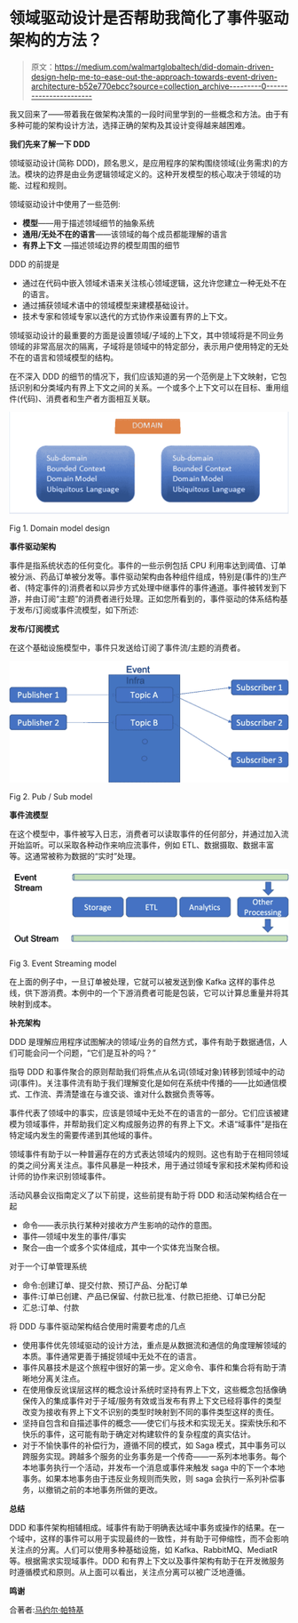 # 领域驱动设计是否帮助我简化了事件驱动架构的方法？

> 原文：<https://medium.com/walmartglobaltech/did-domain-driven-design-help-me-to-ease-out-the-approach-towards-event-driven-architecture-b52e770ebcc?source=collection_archive---------0----------------------->

我又回来了——带着我在做架构决策的一段时间里学到的一些概念和方法。由于有多种可能的架构设计方法，选择正确的架构及其设计变得越来越困难。

**我们先来了解一下 DDD**

领域驱动设计(简称 DDD)，顾名思义，是应用程序的架构围绕领域(业务需求)的方法。模块的边界是由业务逻辑领域定义的。这种开发模型的核心取决于领域的功能、过程和规则。

领域驱动设计中使用了一些范例:

*   **模型**——用于描述领域细节的抽象系统
*   **通用/无处不在的语言**——该领域的每个成员都能理解的语言
*   **有界上下文** —描述领域边界的模型周围的细节

DDD 的前提是

*   通过在代码中嵌入领域术语来关注核心领域逻辑，这允许您建立一种无处不在的语言。
*   通过捕获领域术语中的领域模型来建模基础设计。
*   技术专家和领域专家以迭代的方式协作来设置有界的上下文。

领域驱动设计的最重要的方面是设置领域/子域的上下文，其中领域将是不同业务领域的非常高层次的隔离，子域将是领域中的特定部分，表示用户使用特定的无处不在的语言和领域模型的结构。

在不深入 DDD 的细节的情况下，我们应该知道的另一个范例是上下文映射，它包括识别和分类域内有界上下文之间的关系。一个或多个上下文可以在目标、重用组件(代码)、消费者和生产者方面相互关联。

![](img/e5891e35b2ab377936621d4d0a936bdf.png)

Fig 1\. Domain model design

**事件驱动架构**

事件是指系统状态的任何变化。事件的一些示例包括 CPU 利用率达到阈值、订单被分派、药品订单被分发等。事件驱动架构由各种组件组成，特别是(事件的)生产者、(特定事件的)消费者和以异步方式处理中继事件的事件通道。事件被转发到下游，并由订阅“主题”的消费者进行处理。正如您所看到的，事件驱动的体系结构基于发布/订阅或事件流模型，如下所述:

**发布/订阅模式**

在这个基础设施模型中，事件只发送给订阅了事件流/主题的消费者。

![](img/026c62d93c2dd6b1f5b1e1aee6347b74.png)

Fig 2\. Pub / Sub model

**事件流模型**

在这个模型中，事件被写入日志，消费者可以读取事件的任何部分，并通过加入流开始监听。可以采取各种动作来响应流事件，例如 ETL、数据摄取、数据丰富等。这通常被称为数据的“实时”处理。

![](img/d8172bb728a8c93626542954e4e92f51.png)

Fig 3\. Event Streaming model

在上面的例子中，一旦订单被处理，它就可以被发送到像 Kafka 这样的事件总线，供下游消费。本例中的一个下游消费者可能是包装，它可以计算总重量并将其映射到成本。

**补充架构**

DDD 是理解应用程序试图解决的领域/业务的自然方式，事件有助于数据通信，人们可能会问一个问题，“它们是互补的吗？”

指导 DDD 和事件聚合的原则帮助我们将焦点从名词(领域对象)转移到领域中的动词(事件)。关注事件流有助于我们理解变化是如何在系统中传播的——比如通信模式、工作流、弄清楚谁在与谁交谈、谁对什么数据负责等等。

事件代表了领域中的事实，应该是领域中无处不在的语言的一部分。它们应该被建模为领域事件，并帮助我们定义构成服务边界的有界上下文。术语“域事件”是指在特定域内发生的需要传递到其他域的事件。

领域事件有助于以一种普遍存在的方式表达领域内的规则。这也有助于在相同领域的类之间分离关注点。事件风暴是一种技术，用于通过领域专家和技术架构师和设计师的协作来识别领域事件。

活动风暴会议指南定义了以下前提，这些前提有助于将 DDD 和活动架构结合在一起

*   命令——表示执行某种对接收方产生影响的动作的意图。
*   事件—领域中发生的事件/事实
*   聚合—由一个或多个实体组成，其中一个实体充当聚合根。

对于一个订单管理系统

*   命令:创建订单、提交付款、预订产品、分配订单
*   事件:订单已创建、产品已保留、付款已批准、付款已拒绝、订单已分配
*   汇总:订单、付款

将 DDD 与事件驱动架构结合使用时需要考虑的几点

*   使用事件优先领域驱动的设计方法，重点是从数据流和通信的角度理解领域的本质。事件通常更善于捕捉领域中无处不在的语言。
*   事件风暴技术是这个旅程中很好的第一步。定义命令、事件和集合将有助于清晰地分离关注点。
*   在使用像反讹误层这样的概念设计系统时坚持有界上下文，这些概念包括像确保传入的集成事件对于子域/服务有效或当发布有界上下文已经将事件的类型改变为接收有界上下文不识别的类型时映射到不同的事件类型这样的责任。
*   坚持自包含和自描述事件的概念——使它们与技术和实现无关。探索快乐和不快乐的事件，这可能有助于确定对构建软件的复杂程度的真实估计。
*   对于不愉快事件的补偿行为，遵循不同的模式，如 Saga 模式，其中事务可以跨服务实现。跨越多个服务的业务事务是一个传奇——一系列本地事务。每个本地事务执行一个活动，并发布一个消息或事件来触发 saga 中的下一个本地事务。如果本地事务由于违反业务规则而失败，则 saga 会执行一系列补偿事务，以撤销之前的本地事务所做的更改。

**总结**

DDD 和事件架构相辅相成。域事件有助于明确表达域中事务或操作的结果。在一个域中，这样的事件可以用于实现最终的一致性，并有助于可伸缩性，而不会影响关注点的分离。人们可以使用多种基础设施，如 Kafka、RabbitMQ、MediatR 等。根据需求实现域事件。DDD 和有界上下文以及事件架构有助于在开发微服务时遵循模式和原则。从上面可以看出，关注点分离可以被广泛地遵循。

**鸣谢**

合著者:[马约尔·帕特基](https://medium.com/u/e8ad3283f426?source=post_page-----b52e770ebcc--------------------------------)